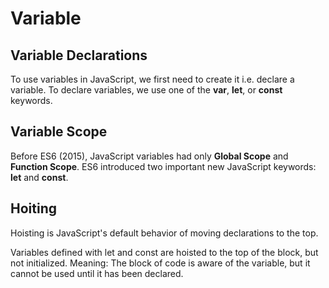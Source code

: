 # Variable

## Variable Declarations

To use variables in JavaScript, we first need to create it i.e. declare a variable. To declare variables, we use one of the **var**, **let**, or **const** keywords.

## Variable Scope

Before ES6 (2015), JavaScript variables had only **Global Scope** and **Function Scope**.
ES6 introduced two important new JavaScript keywords: **let** and **const**.

## Hoiting

Hoisting is JavaScript's default behavior of moving declarations to the top.

Variables defined with let and const are hoisted to the top of the block, but not initialized.
Meaning: The block of code is aware of the variable, but it cannot be used until it has been declared.
